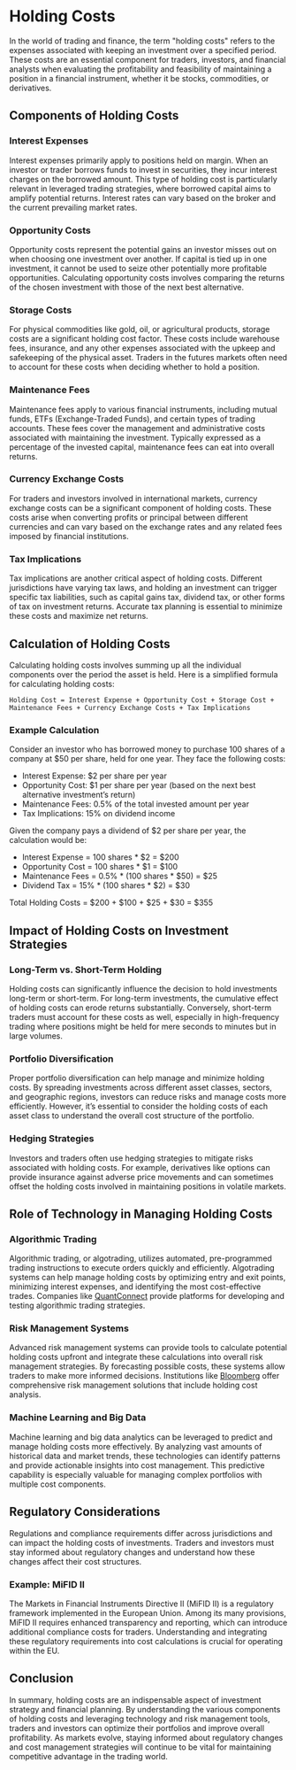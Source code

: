 # Holding Costs

In the world of trading and finance, the term "holding costs" refers to the expenses associated with keeping an investment over a specified period. These costs are an essential component for traders, investors, and financial analysts when evaluating the profitability and feasibility of maintaining a position in a financial instrument, whether it be stocks, commodities, or derivatives.

## Components of Holding Costs

### Interest Expenses

Interest expenses primarily apply to positions held on margin. When an investor or trader borrows funds to invest in securities, they incur interest charges on the borrowed amount. This type of holding cost is particularly relevant in leveraged trading strategies, where borrowed capital aims to amplify potential returns. Interest rates can vary based on the broker and the current prevailing market rates.

### Opportunity Costs

Opportunity costs represent the potential gains an investor misses out on when choosing one investment over another. If capital is tied up in one investment, it cannot be used to seize other potentially more profitable opportunities. Calculating opportunity costs involves comparing the returns of the chosen investment with those of the next best alternative.

### Storage Costs

For physical commodities like gold, oil, or agricultural products, storage costs are a significant holding cost factor. These costs include warehouse fees, insurance, and any other expenses associated with the upkeep and safekeeping of the physical asset. Traders in the futures markets often need to account for these costs when deciding whether to hold a position.

### Maintenance Fees

Maintenance fees apply to various financial instruments, including mutual funds, ETFs (Exchange-Traded Funds), and certain types of trading accounts. These fees cover the management and administrative costs associated with maintaining the investment. Typically expressed as a percentage of the invested capital, maintenance fees can eat into overall returns.

### Currency Exchange Costs

For traders and investors involved in international markets, currency exchange costs can be a significant component of holding costs. These costs arise when converting profits or principal between different currencies and can vary based on the exchange rates and any related fees imposed by financial institutions.

### Tax Implications

Tax implications are another critical aspect of holding costs. Different jurisdictions have varying tax laws, and holding an investment can trigger specific tax liabilities, such as capital gains tax, dividend tax, or other forms of tax on investment returns. Accurate tax planning is essential to minimize these costs and maximize net returns.

## Calculation of Holding Costs

Calculating holding costs involves summing up all the individual components over the period the asset is held. Here is a simplified formula for calculating holding costs:

```
Holding Cost = Interest Expense + Opportunity Cost + Storage Cost + Maintenance Fees + Currency Exchange Costs + Tax Implications
```

### Example Calculation

Consider an investor who has borrowed money to purchase 100 shares of a company at $50 per share, held for one year. They face the following costs:

- Interest Expense: $2 per share per year
- Opportunity Cost: $1 per share per year (based on the next best alternative investment’s return)
- Maintenance Fees: 0.5% of the total invested amount per year
- Tax Implications: 15% on dividend income

Given the company pays a dividend of $2 per share per year, the calculation would be:

- Interest Expense = 100 shares * $2 = $200
- Opportunity Cost = 100 shares * $1 = $100
- Maintenance Fees = 0.5% * (100 shares * $50) = $25
- Dividend Tax = 15% * (100 shares * $2) = $30

Total Holding Costs = $200 + $100 + $25 + $30 = $355

## Impact of Holding Costs on Investment Strategies

### Long-Term vs. Short-Term Holding

Holding costs can significantly influence the decision to hold investments long-term or short-term. For long-term investments, the cumulative effect of holding costs can erode returns substantially. Conversely, short-term traders must account for these costs as well, especially in high-frequency trading where positions might be held for mere seconds to minutes but in large volumes.

### Portfolio Diversification

Proper portfolio diversification can help manage and minimize holding costs. By spreading investments across different asset classes, sectors, and geographic regions, investors can reduce risks and manage costs more efficiently. However, it’s essential to consider the holding costs of each asset class to understand the overall cost structure of the portfolio.

### Hedging Strategies

Investors and traders often use hedging strategies to mitigate risks associated with holding costs. For example, derivatives like options can provide insurance against adverse price movements and can sometimes offset the holding costs involved in maintaining positions in volatile markets.

## Role of Technology in Managing Holding Costs

### Algorithmic Trading

Algorithmic trading, or algotrading, utilizes automated, pre-programmed trading instructions to execute orders quickly and efficiently. Algotrading systems can help manage holding costs by optimizing entry and exit points, minimizing interest expenses, and identifying the most cost-effective trades. Companies like [QuantConnect](https://www.quantconnect.com/) provide platforms for developing and testing algorithmic trading strategies.

### Risk Management Systems

Advanced risk management systems can provide tools to calculate potential holding costs upfront and integrate these calculations into overall risk management strategies. By forecasting possible costs, these systems allow traders to make more informed decisions. Institutions like [Bloomberg](https://www.bloomberg.com/professional/product/risk/) offer comprehensive risk management solutions that include holding cost analysis.

### Machine Learning and Big Data

Machine learning and big data analytics can be leveraged to predict and manage holding costs more effectively. By analyzing vast amounts of historical data and market trends, these technologies can identify patterns and provide actionable insights into cost management. This predictive capability is especially valuable for managing complex portfolios with multiple cost components.

## Regulatory Considerations

Regulations and compliance requirements differ across jurisdictions and can impact the holding costs of investments. Traders and investors must stay informed about regulatory changes and understand how these changes affect their cost structures.

### Example: MiFID II

The Markets in Financial Instruments Directive II (MiFID II) is a regulatory framework implemented in the European Union. Among its many provisions, MiFID II requires enhanced transparency and reporting, which can introduce additional compliance costs for traders. Understanding and integrating these regulatory requirements into cost calculations is crucial for operating within the EU.

## Conclusion

In summary, holding costs are an indispensable aspect of investment strategy and financial planning. By understanding the various components of holding costs and leveraging technology and risk management tools, traders and investors can optimize their portfolios and improve overall profitability. As markets evolve, staying informed about regulatory changes and cost management strategies will continue to be vital for maintaining competitive advantage in the trading world.